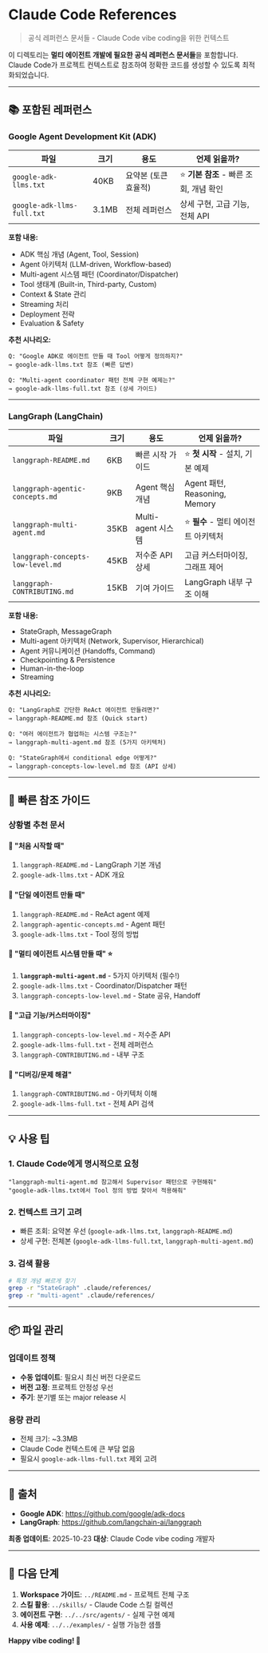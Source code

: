 # Claude Code References

> 공식 레퍼런스 문서들 - Claude Code vibe coding을 위한 컨텍스트

이 디렉토리는 **멀티 에이전트 개발에 필요한 공식 레퍼런스 문서들**을 포함합니다.
Claude Code가 프로젝트 컨텍스트로 참조하여 정확한 코드를 생성할 수 있도록 최적화되었습니다.

---

## 📚 포함된 레퍼런스

### Google Agent Development Kit (ADK)

| 파일 | 크기 | 용도 | 언제 읽을까? |
|------|------|------|------------|
| `google-adk-llms.txt` | 40KB | 요약본 (토큰 효율적) | ⭐ **기본 참조** - 빠른 조회, 개념 확인 |
| `google-adk-llms-full.txt` | 3.1MB | 전체 레퍼런스 | 상세 구현, 고급 기능, 전체 API |

**포함 내용:**
- ADK 핵심 개념 (Agent, Tool, Session)
- Agent 아키텍처 (LLM-driven, Workflow-based)
- Multi-agent 시스템 패턴 (Coordinator/Dispatcher)
- Tool 생태계 (Built-in, Third-party, Custom)
- Context & State 관리
- Streaming 처리
- Deployment 전략
- Evaluation & Safety

**추천 시나리오:**
```
Q: "Google ADK로 에이전트 만들 때 Tool 어떻게 정의하지?"
→ google-adk-llms.txt 참조 (빠른 답변)

Q: "Multi-agent coordinator 패턴 전체 구현 예제는?"
→ google-adk-llms-full.txt 참조 (상세 가이드)
```

---

### LangGraph (LangChain)

| 파일 | 크기 | 용도 | 언제 읽을까? |
|------|------|------|------------|
| `langgraph-README.md` | 6KB | 빠른 시작 가이드 | ⭐ **첫 시작** - 설치, 기본 예제 |
| `langgraph-agentic-concepts.md` | 9KB | Agent 핵심 개념 | Agent 패턴, Reasoning, Memory |
| `langgraph-multi-agent.md` | 35KB | Multi-agent 시스템 | ⭐ **필수** - 멀티 에이전트 아키텍처 |
| `langgraph-concepts-low-level.md` | 45KB | 저수준 API 상세 | 고급 커스터마이징, 그래프 제어 |
| `langgraph-CONTRIBUTING.md` | 15KB | 기여 가이드 | LangGraph 내부 구조 이해 |

**포함 내용:**
- StateGraph, MessageGraph
- Multi-agent 아키텍처 (Network, Supervisor, Hierarchical)
- Agent 커뮤니케이션 (Handoffs, Command)
- Checkpointing & Persistence
- Human-in-the-loop
- Streaming

**추천 시나리오:**
```
Q: "LangGraph로 간단한 ReAct 에이전트 만들려면?"
→ langgraph-README.md 참조 (Quick start)

Q: "여러 에이전트가 협업하는 시스템 구조는?"
→ langgraph-multi-agent.md 참조 (5가지 아키텍처)

Q: "StateGraph에서 conditional edge 어떻게?"
→ langgraph-concepts-low-level.md 참조 (API 상세)
```

---

## 🎯 빠른 참조 가이드

### 상황별 추천 문서

#### 🚀 "처음 시작할 때"
1. `langgraph-README.md` - LangGraph 기본 개념
2. `google-adk-llms.txt` - ADK 개요

#### 🤖 "단일 에이전트 만들 때"
1. `langgraph-README.md` - ReAct agent 예제
2. `langgraph-agentic-concepts.md` - Agent 패턴
3. `google-adk-llms.txt` - Tool 정의 방법

#### 👥 "멀티 에이전트 시스템 만들 때" ⭐
1. **`langgraph-multi-agent.md`** - 5가지 아키텍처 (필수!)
2. `google-adk-llms.txt` - Coordinator/Dispatcher 패턴
3. `langgraph-concepts-low-level.md` - State 공유, Handoff

#### 🔧 "고급 기능/커스터마이징"
1. `langgraph-concepts-low-level.md` - 저수준 API
2. `google-adk-llms-full.txt` - 전체 레퍼런스
3. `langgraph-CONTRIBUTING.md` - 내부 구조

#### 🐛 "디버깅/문제 해결"
1. `langgraph-CONTRIBUTING.md` - 아키텍처 이해
2. `google-adk-llms-full.txt` - 전체 API 검색

---

## 💡 사용 팁

### 1. **Claude Code에게 명시적으로 요청**
```
"langgraph-multi-agent.md 참고해서 Supervisor 패턴으로 구현해줘"
"google-adk-llms.txt에서 Tool 정의 방법 찾아서 적용해줘"
```

### 2. **컨텍스트 크기 고려**
- 빠른 조회: 요약본 우선 (`google-adk-llms.txt`, `langgraph-README.md`)
- 상세 구현: 전체본 (`google-adk-llms-full.txt`, `langgraph-multi-agent.md`)

### 3. **검색 활용**
```bash
# 특정 개념 빠르게 찾기
grep -r "StateGraph" .claude/references/
grep -r "multi-agent" .claude/references/
```

---

## 📦 파일 관리

### 업데이트 정책
- **수동 업데이트**: 필요시 최신 버전 다운로드
- **버전 고정**: 프로젝트 안정성 우선
- **주기**: 분기별 또는 major release 시

### 용량 관리
- 전체 크기: ~3.3MB
- Claude Code 컨텍스트에 큰 부담 없음
- 필요시 `google-adk-llms-full.txt` 제외 고려

---

## 🔗 출처

- **Google ADK**: https://github.com/google/adk-docs
- **LangGraph**: https://github.com/langchain-ai/langgraph

**최종 업데이트**: 2025-10-23
**대상**: Claude Code vibe coding 개발자

---

## 📖 다음 단계

1. **Workspace 가이드**: `../README.md` - 프로젝트 전체 구조
2. **스킬 활용**: `../skills/` - Claude Code 스킬 컬렉션
3. **에이전트 구현**: `../../src/agents/` - 실제 구현 예제
4. **사용 예제**: `../../examples/` - 실행 가능한 샘플

**Happy vibe coding! 🚀**
